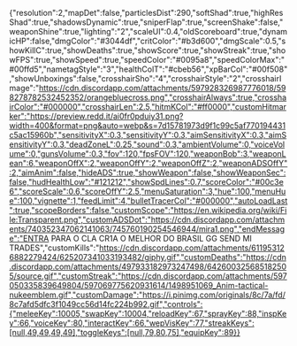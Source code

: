 {"resolution":2,"mapDet":false,"particlesDist":290,"softShad":true,"highResShad":true,"shadowsDynamic":true,"sniperFlap":true,"screenShake":false,"weaponShine":true,"lighting":"2","scaleUI":0.4,"oldScoreboard":true,"dynamicHP":false,"dmgColor":"#3044df","critColor":"#b3d600","dmgScale":0.5,"showKillC":true,"showDeaths":true,"showScore":true,"showStreak":true,"showFPS":true,"showSpeed":true,"speedColor":"#0095a8","speedColorMax":"#00ffd5","nametagStyle":"3","healthColT":"#cbeb56","xpBarCol":"#00f508","showUnboxings":false,"crosshairSho":"4","crosshairStyle":"2","crosshairImage":"https://cdn.discordapp.com/attachments/597928326987776018/598278782532452352/orangebluecross.png","crosshairAlways":true,"crosshairColor":"#000000","crosshairLen":2.5,"hitmKCol":"#ff0000","customHitmarker":"https://preview.redd.it/ai0fr0pduiy31.png?width=400&format=png&auto=webp&s=7d15781973d9f1c99c5af770194431c5ac15960b","sensitivityX":0.3,"sensitivityY":0.3,"aimSensitivityX":0.3,"aimSensitivityY":0.3,"deadZoneL":0.25,"sound":0.3,"ambientVolume":0,"voiceVolume":0,"gunsVolume":0.3,"fov":120,"fpsFOV":120,"weaponBob":3,"weaponLean":6,"weaponOffX":2,"weaponOffY":2,"weaponOffZ":2,"weaponADSOffY":2,"aimAnim":false,"hideADS":true,"showWeapon":false,"showWeaponSec":false,"hudHealthLow":"#121212","showSpdLines":0.7,"scoreColor":"#00c3e6","scoreScale":0.6,"scoreOffY":2.5,"menuSaturation":3,"hue":100,"menuHue":100,"vignette":1,"feedLimit":4,"bulletTracerCol":"#000000","autoLoadLast":true,"scopeBorders":false,"customScope":"https://en.wikipedia.org/wiki/File:Transparent.png","customADSDot":"https://cdn.discordapp.com/attachments/740352347062141063/745760190254546944/mira1.png","endMessage":"ENTRA PARA O CLA CR1A O MELHOR DO BRASIL GG SEND MI TRADES","customKills":"https://cdn.discordapp.com/attachments/611953126882279424/625207341033193482/giphy.gif","customDeaths":"https://cdn.discordapp.com/attachments/497933182973247498/642600325685182505/source.gif","customStreak":"https://cdn.discordapp.com/attachments/597050335839649804/597069775620931614/1498951069_Anim-tactical-nukeemblem.gif","customDamage":"https://i.pinimg.com/originals/8c/7a/fd/8c7afd5dfc3f1049cc56d14fc224b992.gif","controls":{"meleeKey":10005,"swapKey":10004,"reloadKey":67,"sprayKey":88,"inspKey":66,"voiceKey":80,"interactKey":66,"wepVisKey":77,"streakKeys":[null,49,49,49,49],"toggleKeys":[null,79,80,75],"equipKey":89}}
